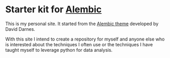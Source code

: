 # Starter kit for [Alembic](https://alembic.darn.es/)

This is my personal site. It started from the [Alembic theme](https://alembic.darn.es/)
developed by David Darnes.

With this site I intend to create a repository for myself and anyone else who is interested about the techniques I often use or the techniques I have taught myself
to leverage python for data analysis.
